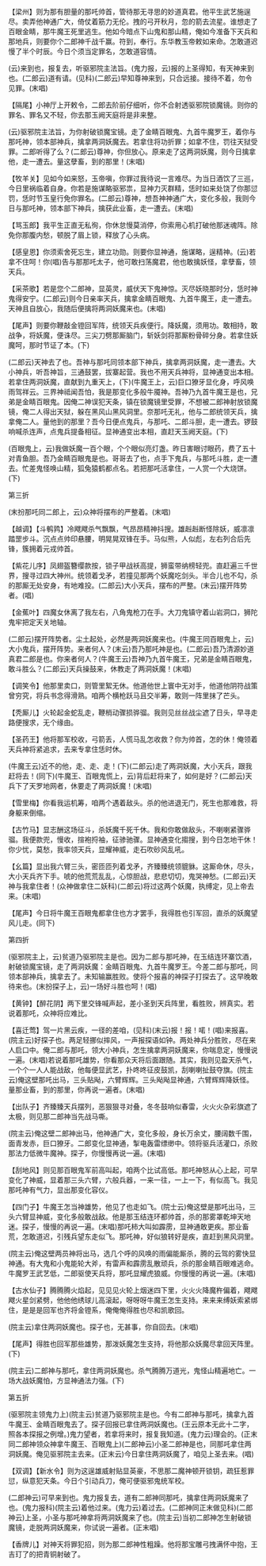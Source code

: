 <!-- { "loadSidebar": true } -->
【梁州】则为那有胆量的那吒帅首，管待那无寻思的妙道真君。他平生武艺施逞尽。卖弄他神通广大，倚仗着筋力无伦。拽的弓开秋月，忽的箭去流星。谁想走了百眼金睛，那牛魔王死里逃生。他如今暗点下山鬼和那山精，俺如今准备下天兵和那地兵，则要你个二郎神千战千赢。符到，奉行。东华教玉帝敕如来命。怎敢道迟慢了半个时辰。今日个须当定罪名，怎敢道容情。

(云)来到也，报复去，听驱邪院主法旨。(鬼力报，云)报的上圣得知，有天神来到也。(二郎云)道有请。(见科)(二郎云)早知尊神来到，只合远接。接待不着，勿令见罪。(末唱)

【隔尾】小神厅上开敕令，二郎去阶前仔细听，你不合射透驱邪院锁魔镜。则你的罪名、罪名又不轻，你去那玉阙天庭将是非来整。

(云)驱邪院主法旨，为你射破锁魔宝镜。走了金睛百眼鬼、九首牛魔罗王，着你与那吒神，领本部神兵，擒拿两洞妖魔去。若拿住将功折罪；如拿不住，罚往天狱受罪。二郎听得了么？(二郎云)尊神，你但放心。原来走了这两洞妖魔，则今日擒拿他，走一遭去。量这孽畜，到的那里！(末唱)

【牧羊关】见如今如来怒，玉帝嗔，你罪过我待说一言难尽。为当日酒饮了三巡，今日里祸临着自身。你若是施谋略驱邪祟，显神力灭群精，恁时如来处饶了你那愆罚，恁时节玉皇行免你罪名。(二郎云)尊神，想吾神神通广大，变化多般，我则今日与那吒神，领本部下神兵，擒获此业畜，走一遭去。(末唱)

【骂玉郎】我平生正直无私徇，你休怠慢莫消停，你索用心机打破他那迷魂阵。除免你那腹内愁，顿脱了眉上锁，释放了心头病。

【感皇恩】你须索舍死忘生，建立功勋。则要你显神通，施谋略，逞精神。(云)若拿不住呵！你(唱)告与那那吒太子，他可敢扫荡魔君，他也敢擒妖怪，拿孽畜，领天兵。

【采茶歌】若是您个二郎神，显英灵，威伏天下鬼神惊。灭尽妖晓那时分，恁时神鬼得安宁。(二郎云)则今日亲率天兵，擒拿金睛百眼鬼、九首牛魔王，走一遭去。天神且自放心，我随后便擒将两洞妖魔来也。(末唱)

【尾声】则要你鞭敲金镫回军阵，统领天兵疾便行。降妖魔，须用功。敢相持，敢战争，将妖魔，便诛尽。三尖刀劈那厮脑门，斩妖剑将那厮粉骨碎分身。若拿住妖魔呵，那时节证了本。(下)

(二郎云)天神去了也。吾神与那吒同领本部下神兵，擒拿两洞妖魔，走一遭去。大小神兵，听吾神旨，三通鼓罢，拔寨起营。我也不用天兵神将，显神通变出本相。若拿住两洞妖魔，直献到九重天上，(下)(牛魔王上，云)巨口獠牙显化身，呼风唤雨驾祥云。三界神祗闻吾怕，我是那变化多般牛魇神。吾神乃九首牛魔王是也，兄弟是金睛百眼鬼。因俺二神误犯天条，镇在锁魔镜里受罪，不想被二郎神射放锁魔镜，俺二人得出天狱，躲在黑风山黑风洞里。奈那吒无礼，他与二郎统领天兵，擒拿俺二人。量他到的那里？吾今日便点鬼兵，与那吒、二郎斗胆，走一遭去。锣鼓响喊杀连声，点鬼兵提备相征。显神通变出本相，直赶天玉阙天庭。(下)

(百眼鬼上，云)我做妖魔一百个眼，个个眼似亮灯盏。昨日害眼讨眼药，费了五十对青鱼胆。吾乃金睛百眼鬼是也。哥哥去了也，点手下鬼兵，与那吒斗胜，走一遭去。忙差鬼怪唤山精，狐兔猿鹤都点名。若把那吒活拿住，一人赏一个大烧饼。(下)

第三折

(末扮那吒同二郎上，云)众神将摆布的严整着。(末唱)

【越调】【斗鹌鹑】冷飕飕杀气飘飘，气昂昂精神抖搜。雄赳赳断怪除妖，威凛凛踏罡步斗。沉点点帅印悬腰，明晃晃双锋在手。马似熊，人似彪，左右列合后先锋，簇拥着元戎帅首。

【紫花儿序】凤翅盔簪缨款按，锁子甲战袄高提，狮蛮带纳榜轻兜。直赶遍三千世界，搜寻过四大神州。统领着戈矛，若撞见那两个妖魔吃剑头。半合儿也不勾，杀的那厮无处安身，有地难投。(二郎云)大小天兵，摆布的严整。(末云)摆开阵势者。(唱)

【金蕉叶】四魔女休离了我左右，八角鬼枪刀在手。大刀鬼镇守着山岩洞口，狮陀鬼牢把定天关地轴。

(二郎云)摆开阵势者。尘土起处，必然是两洞妖魔来也。(牛魔王同百眼鬼上，云)大小鬼兵，摆开阵势。来者何人？(末云)吾乃那吒神是也。(二郎云)吾乃清源妙道真君二郎是也。你来者何人？(牛魔王云)吾神乃九首牛魔王，兄弟是金睛百眼鬼，敢斗胜么？(二郎云)天兵操鼓来，休教走了两洞妖魔！(末唱)

【调笑令】他那里卖口，则管里絮无休。他道他世上寰中无对手，他道他阴符战策曾穷究，将兵书念得滑熟。咱两个横枪跃马且交半筹，敢则一阵里抹了芒头。

【秃厮儿】火轮起金蛇乱走，鞭梢动骤损骅骝。我则见丝丝战尘遮了日头，早寻走路便搜求，无个缘由。

【圣药王】他将那军校收，弓箭丢，人慌马乱怎收救？你为帅首，怎的休！俺领着天兵神将紧追求，去来专拿住恁时休。

(牛魔王云)近不的他，走、走、走！(下)(二郎云)走了两洞妖魔，大小天兵，跟我赶将去！(同下)(牛魔王、百眼鬼慌上，云)背后赶将来了，如何是好？(二郎云)天兵下了天罗地网者，休要走了两洞妖魔！(末唱)

【雪里梅】你看我运机筹，咱两个遇着敌头。杀的他进退无门，死生也那难救，将身躯来倒缩。

【古竹马】显志酬这场征斗，杀妖魔千死千休。我和你敢做敌头，不喇喇紧骤骅骝。我便款兜，慢收，揎袍捋袖，征骖驰骤。显神通变化搊搜，到今日怎地干休！你少忧，莫愁，我率领天兵，显耀神威，走石吹砂风乱吼。

【幺篇】显出我六臂三头，密匝匝列着戈矛，齐臻臻统领貔貅。这厮命休，尽头，大小天兵齐下手。唬的他荒荒乱乱，心惊胆战，悲悲切切，鬼哭神愁。(二郎云)天神与我拿住者！(众神做拿住二妖科)(二郎云)将过这两个妖魔，执缚定，见上帝去来。(末唱)

【尾声】今日将牛魔王百眼鬼都拿住也方才罢手，我得胜也引军回，直杀的妖魔望风儿走。(同下)

第四折

(驱邪院主上，云)贫道乃驱邪院主是也。因为二郎与那吒神，在玉结连环寨饮酒，射破锁魔宝镜，走了两洞妖魔：金睛百眼鬼、九首牛魔罗王。今差二郎与那吒，同领本部神兵，擒拿去了。未知输赢胜败。使将个报喜的神探子打探去了。这早晚敢待来也。(末扮探子上，云)一场好斗胜也呵！(唱)

【黄钟】【醉花阴】两下里交锋喊声起，差小圣到天兵阵里，看胜败，辨真实。若说着那吒，众神将应难比。

【喜迁莺】驾一片黑云疾，一径的差咱，(见科)(末云)报！报！喏！(唱)来报喜。(院主云)好探子也。两足轻挪似摔风，一声报探语如钟。两处神兵分胜败，尽在来人启口中。俺二郎与那吒，领大小神兵，怎生擒拿两洞妖魔来，你喘息定，慢慢说一遍。(末唱)若说着那吒雄势，你看那众天将后面跟随。其实，我则见盈天杀气，一个个一人人能战敌，他每便显武艺，扑咚咚征皮鼓凯，刮喇喇扯鼓夺旗。(院主云)俺这壁那吒出马，三头贴飐，六臂辉辉。三头飐飐显神通，六臂辉辉降妖怪。量那业畜，到的那里，你再说一遍者。(末唱)

【出队子】齐臻臻天兵摆列，恶狠狠寻对叠，冬冬鼓响似春雷，火火火杂彩旗遮了太极，则见那二郎神当先战马嘶。

(院主云)俺这壁二郎神出马，他神通广大，变化多般，身长万余丈，腰阔数千围，面青发赤，巨口獠牙。二郎变化显神通，掣电轰雷缥缈中。领将驱兵活灌口，杀败那法力低微牛魔神。探子，你慢慢再说一遍。(末唱)

【刮地风】则见那百眼鬼军前高叫起，咱两个比试高低。那吒神怒从心上起，可早变化了神威，显着那三头六臂，六般兵器，一来一往，一上一下，有似高飞。我见那吒神有气力，显出那变化容仪。

【四门子】牛魔王怎当神雄势，他见了也走如飞。(院士云)俺这壁是那吒出马，三头六臂显神威，变化多般敢战敌。他是那玉结连环都帅首，杀的那雾罩乾坤天地迷。探子，慢慢的再说一遍。(末唱)那吒柿大叫如霹雳，显神通敢更疾。那业畜荒，怎敢道迟，引残兵望东走似飞。那吒神，好似狼转好是疾，直赶到黑风洞里。

(院主云)俺这壁两员神将出马，选几个呼的风唤的雨偏能厮杀，腾的云驾的雾快显神通。有大鬼和小鬼能轮大斧，有雷声和霹雳乱散顽兵，杀的那金睛百眼难逃命。牛魔罗王武艺低，二郎驱使天兵将，那吒显耀虎狼威。你慢慢的再说一遍。(末唱)

【古水仙子】腾腾腾火焰起，见见见火轮上烟迷四下里，火火火降魔杵偏着，飕飕飕火星剑紧劈，他他他绣球儿高滚起，呀呀呀牛魔王怎生支持。来来来缚妖索紧绑住，是是是回军也齐将金镫系，俺俺俺得胜也尽和凯歌回。

(院主云)拿住两洞妖魔也。探子也，无甚事，你自回去。(末唱)

【尾声】得胜也回军那些雄势，那泼妖魔怎生支持，将他那众妖魔尽拿回天阵里。(下)

(院主云)二郎神与那吒，拿住两洞妖魔也。杀气腾腾万道光，鬼怪山精遍地亡。一场大战妖魔怕，方显神通法力强。(下)

第五折

(驱邪院主领鬼力上)(院主云)贫道乃驱邪院主是也。今有二郎神与那吒，擒拿九首牛魔王、金睛百眼鬼去了。探子回报已拿住两洞妖魔也。(王云原本无此十二字，照各本探报之例增。)鬼力望者，若拿将来时，报复我知道。(鬼力云)理会的。(正末同二郎神领众神拿牛魔王、百眼鬼上)(二郎神云)小圣二郎神是也，同那吒拿住两洞妖魔。俺见驱邪院主去来。(正末云)今日拿住两洞妖魔了，咱见上圣去来。(唱)

【双调】【新水令】则为这逞雄威射贴显英豪，不思那二魔神顿开锁钥，疏狂惹罪愆，纵意犯天条。今日个引动兵刀，俺可便驱邪鬼统军校。

(二郎神云)可早来到也。鬼力报复去，道有二郎神同那吒，擒拿住两洞妖魔来了也。(鬼力报科)(院主云)着他过来。(鬼力云)着过去。(二郎神同正末做见科)(二郎神云)上圣，小圣与那吒神拿将两洞妖魔来了也。(院主云)当初二郎神怎生射破锁魔镜，走脱两洞妖魔来，你试说一遍者。(正末唱)

【香牌儿】对神天将罪犯招，则为那二郎神性粗躁。他将那宝雕弓拽满怀中抱，王吉玎了的把青铜射破了。

